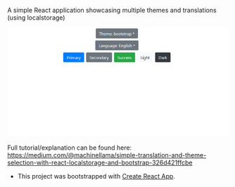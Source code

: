 A simple React application showcasing multiple themes and translations (using localstorage)

![React Themes and Translations GIF](demo/react-translations-themes.gif)

Full tutorial/explanation can be found here: https://medium.com/@machinellama/simple-translation-and-theme-selection-with-react-localstorage-and-bootstrap-326d421ffcbe

* This project was bootstrapped with [Create React App](https://github.com/facebook/create-react-app).
